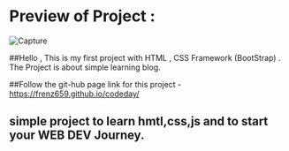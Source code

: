 # Preview of Project :
![Capture](https://user-images.githubusercontent.com/80036366/195761366-20afea45-c630-43f8-b668-da83a98e2374.JPG)

##Hello , This is my first project with HTML , CSS Framework (BootStrap) . The Project is about simple learning blog.

##Follow the git-hub page link for this project - https://frenz659.github.io/codeday/

## simple project to learn hmtl,css,js and to start your WEB DEV Journey.
